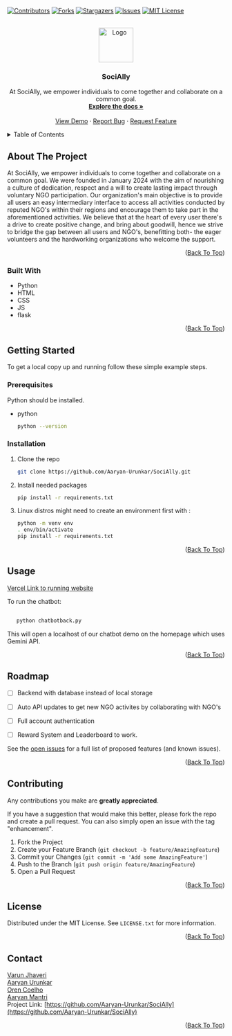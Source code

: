 
<a name="readme-top"></a>

[![Contributors][contributors-shield]][contributors-url]
[![Forks][forks-shield]][forks-url]
[![Stargazers][stars-shield]][stars-url]
[![Issues][issues-shield]][issues-url]
[![MIT License][license-shield]][license-url]




<!-- PROJECT LOGO -->
<br />
<div align="center">
  <a href="https://github.com/Aaryan-Urunkar/SociAlly.git">
    <img src="https://github.com/Aaryan-Urunkar/SociAlly/assets/85669579/4fdb89b4-74ac-43d0-bd83-256b633c7df7
" alt="Logo" width="80" height="80">
  </a>

<h3 align="center">SociAlly</h3>

  <p align="center">
    At SociAlly, we empower individuals to come together and collaborate
          on a common goal.
    <br />
    <a href="https://github.com/Aaryan-Urunkar/SociAlly"><strong>Explore the docs »</strong></a>
    <br />
    <br />
    <a href="https://github.com/Aaryan-Urunkar/SociAlly">View Demo</a>
    ·
    <a href="https://github.com/Aaryan-Urunkar/SociAlly/issues">Report Bug</a>
    ·
    <a href="https://github.com/Aaryan-Urunkar/SociAlly/issues">Request Feature</a>
  </p>
</div>



<!-- TABLE OF CONTENTS -->
<details>
  <summary>Table of Contents</summary>
  <ol>
    <li>
      <a href="#about-the-project">About The Project</a>
      <ul>
        <li><a href="#built-with">Built With</a></li>
      </ul>
    </li>
    <li>
      <a href="#getting-started">Getting Started</a>
      <ul>
        <li><a href="#prerequisites">Prerequisites</a></li>
        <li><a href="#installation">Installation</a></li>
      </ul>
    </li>
    <li><a href="#usage">Usage</a></li>
    <li><a href="#roadmap">Roadmap</a></li>
    <li><a href="#contributing">Contributing</a></li>
    <li><a href="#license">License</a></li>
    <li><a href="#contact">Contact</a></li>
  </ol>
</details>



<!-- ABOUT THE PROJECT -->
## About The Project

 At SociAlly, we empower individuals to come together and collaborate
          on a common goal. We were founded in January 2024 with the aim of
          nourishing a culture of dedication, respect and a will to create
          lasting impact through voluntary NGO participation. Our organization's
          main objective is to provide all users an easy intermediary interface
          to access all activities conducted by reputed NGO's within their
          regions and encourage them to take part in the aforementioned
          activities. We believe that at the heart of every user there's a drive
          to create positive change, and bring about goodwill, hence we strive
          to bridge the gap between all users and NGO's, benefitting both- the
          eager volunteers and the hardworking organizations who welcome the
          support.


<p align="right">(<a href="#readme-top">Back To Top</a>)</p>



### Built With

* Python
* HTML
* CSS
* JS
* flask
 

<p align="right">(<a href="#readme-top">Back To Top</a>)</p>



<!-- GETTING STARTED -->
## Getting Started

To get a local copy up and running follow these simple example steps.

### Prerequisites
Python should be installed.

* python
  ```sh
  python --version
  ```

  
### Installation

1. Clone the repo
   ```sh
   git clone https://github.com/Aaryan-Urunkar/SociAlly.git
   ```
2. Install needed packages
   ```sh
   pip install -r requirements.txt
   ```
3. Linux distros might need to create an environment first with :
   ```sh
   python -m venv env
   . env/bin/activate
   pip install -r requirements.txt
   ```

<p align="right">(<a href="#readme-top">Back To Top</a>)</p>



<!-- USAGE EXAMPLES -->
## Usage

[Vercel Link to running website]()

To run the chatbot:
```sh
  
   python chatbotback.py
   ```
This will open a localhost of our chatbot demo on the homepage which uses Gemini API.

<p align="right">(<a href="#readme-top">Back To Top</a>)</p>



<!-- ROADMAP -->
## Roadmap

- [ ] Backend with database instead of local storage
- [ ] Auto API updates to get new NGO activites by collaborating with NGO's
- [ ] Full account authentication
- [ ] Reward System and Leaderboard to work.
      


See the [open issues](https://github.com/Aaryan-Urunkar/SociAlly/issues) for a full list of proposed features (and known issues).

<p align="right">(<a href="#readme-top">Back To Top</a>)</p>



<!-- CONTRIBUTING -->
## Contributing

Any contributions you make are **greatly appreciated**.

If you have a suggestion that would make this better, please fork the repo and create a pull request. You can also simply open an issue with the tag "enhancement".

1. Fork the Project
2. Create your Feature Branch (`git checkout -b feature/AmazingFeature`)
3. Commit your Changes (`git commit -m 'Add some AmazingFeature'`)
4. Push to the Branch (`git push origin feature/AmazingFeature`)
5. Open a Pull Request

<p align="right">(<a href="#readme-top">Back To Top</a>)</p>



<!-- LICENSE -->
## License

Distributed under the MIT License. See `LICENSE.txt` for more information.

<p align="right">(<a href="#readme-top">Back To Top</a>)</p>



<!-- CONTACT -->
## Contact

[Varun Jhaveri](https://github.com/CYCLOP5) <br>
[Aaryan Urunkar](https://github.com/Aaryan-Urunkar) <br>
[Oren Coelho](https://github.com/Oreniscool) <br>
[Aaryan Mantri](https://github.com/DecayDestructor) <br>
Project Link: [https://github.com/Aaryan-Urunkar/SociAlly](https://github.com/Aaryan-Urunkar/SociAlly)

<p align="right">(<a href="#readme-top">Back To Top</a>)</p>






[contributors-shield]: https://img.shields.io/github/contributors/Aaryan-Urunkar/SociAlly.svg?style=for-the-badge
[contributors-url]: https://github.com/Aaryan-Urunkar/SociAlly/graphs/contributors
[forks-shield]: https://img.shields.io/github/forks/Aaryan-Urunkar/SociAlly.svg?style=for-the-badge
[forks-url]: https://github.com/Aaryan-Urunkar/SociAlly/network/members
[stars-shield]: https://img.shields.io/github/stars/Aaryan-Urunkar/SociAlly.svg?style=for-the-badge
[stars-url]: https://github.com/Aaryan-Urunkar/SociAlly/stargazers
[issues-shield]: https://img.shields.io/github/issues/Aaryan-Urunkar/SociAlly.svg?style=for-the-badge
[issues-url]: https://github.com/Aaryan-Urunkar/SociAlly/issues
[license-shield]: https://img.shields.io/github/license/Aaryan-Urunkar/SociAlly.svg?style=for-the-badge
[license-url]: https://github.com/Aaryan-Urunkar/SociAlly/blob/master/LICENSE.txt


